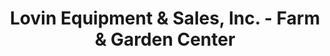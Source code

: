 ---
title: "Lovin Equipment & Sales, Inc. - Farm & Garden Center"
url: /robbinsville/lovin-equipment-and-sales-inc-farm-and-garden-center/
shop: agrarian
---